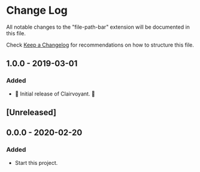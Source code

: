# Change Log

All notable changes to the "file-path-bar" extension will be documented in this file.

Check [Keep a Changelog](http://keepachangelog.com/) for recommendations on how to structure this file.

## 1.0.0 - 2019-03-01

### Added

- 🎊 Initial release of Clairvoyant. 🎉

## [Unreleased]

## 0.0.0 - 2020-02-20

### Added

- Start this project.
